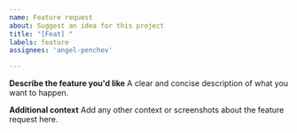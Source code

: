 ```yaml
---
name: Feature request
about: Suggest an idea for this project
title: "[Feat] "
labels: feature
assignees: 'angel-penchev'

---
```


**Describe the feature you'd like**
A clear and concise description of what you want to happen.

**Additional context**
Add any other context or screenshots about the feature request here.
